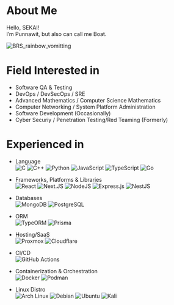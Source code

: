 About Me
=============
Hello, SEKAI!  
I’m Punnawit, but also can call me Boat.  

![BRS_rainbow_vomitting](https://github.com/user-attachments/assets/3790f35e-802c-4c30-a7ba-bcbb3f2302e4)


Field Interested in
=============
- Software QA & Testing
- DevOps / DevSecOps / SRE
- Advanced Mathematics / Computer Science Mathematics
- Computer Networking / System Platform Administration
- Software Development (Occasionally)
- Cyber Securiy / Penetration Testing/Red Teaming (Formerly)

Experienced in
=============  
- Language  
![C](https://img.shields.io/badge/c-%2300599C.svg?style=for-the-badge&logo=c&logoColor=white)
![C++](https://img.shields.io/badge/c++-%2300599C.svg?style=for-the-badge&logo=c%2B%2B&logoColor=white)
![Python](https://img.shields.io/badge/python-3670A0?style=for-the-badge&logo=python&logoColor=ffdd54)
![JavaScript](https://img.shields.io/badge/javascript-%23323330.svg?style=for-the-badge&logo=javascript&logoColor=%23F7DF1E)
![TypeScript](https://img.shields.io/badge/typescript-%23007ACC.svg?style=for-the-badge&logo=typescript&logoColor=white)
![Go](https://img.shields.io/badge/go-%2300ADD8.svg?style=for-the-badge&logo=go&logoColor=white)

- Frameworks, Platforms & Libraries   
![React](https://img.shields.io/badge/react-%2320232a.svg?style=for-the-badge&logo=react&logoColor=%2361DAFB)
![Next.JS](https://img.shields.io/badge/next.js-black?style=for-the-badge&logo=next.js&logoColor=white)
![NodeJS](https://img.shields.io/badge/node.js-6DA55F?style=for-the-badge&logo=node.js&logoColor=white)
![Express.js](https://img.shields.io/badge/express.js-%23404d59.svg?style=for-the-badge&logo=express&logoColor=%2361DAFB)
![NestJS](https://img.shields.io/badge/nestjs-%23E0234E.svg?style=for-the-badge&logo=nestjs&logoColor=white)

- Databases  
![MongoDB](https://img.shields.io/badge/MongoDB-%234ea94b.svg?style=for-the-badge&logo=mongodb&logoColor=white)
![PostgreSQL](https://img.shields.io/badge/postgres-%23316192.svg?style=for-the-badge&logo=postgresql&logoColor=white)

- ORM  
![TypeORM](https://img.shields.io/badge/TypeORM-FE0803.svg?style=for-the-badge&logo=typeorm&logoColor=white)
![Prisma](https://img.shields.io/badge/Prisma-3982CE?style=for-the-badge&logo=Prisma&logoColor=white)

- Hosting/SaaS  
![Proxmox](https://img.shields.io/badge/proxmox-proxmox?style=for-the-badge&logo=proxmox&logoColor=%23E57000&labelColor=%232b2a33&color=%232b2a33)
![Cloudflare](https://img.shields.io/badge/Cloudflare-F38020?style=for-the-badge&logo=Cloudflare&logoColor=white)

- CI/CD  
![GitHub Actions](https://img.shields.io/badge/github%20actions-%232671E5.svg?style=for-the-badge&logo=githubactions&logoColor=white)

- Containerization & Orchestration  
![Docker](https://img.shields.io/badge/docker-%230db7ed.svg?style=for-the-badge&logo=docker&logoColor=white)
![Podman](https://img.shields.io/badge/podman-%23585695.svg?style=for-the-badge&logo=podman&logoColor=white)

- Linux Distro  
![Arch Linux](https://img.shields.io/badge/Arch%20Linux-1793D1?style=for-the-badge&logo=archlinux&logoColor=white)
![Debian](https://img.shields.io/badge/-Debian-%23d70a53?style=for-the-badge&logo=debian&logoColor=white)
![Ubuntu](https://img.shields.io/badge/Ubuntu-E95420?style=for-the-badge&logo=ubuntu&logoColor=white)
![Kali](https://img.shields.io/badge/Kali-268BEE?style=for-the-badge&logo=kalilinux&logoColor=white)

